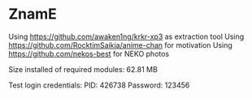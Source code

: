 # ZnamE

Using https://github.com/awaken1ng/krkr-xp3 as extraction tool
Using https://github.com/RocktimSaikia/anime-chan for motivation
Using https://github.com/nekos-best for NEKO photos

Size installed of required modules: 62.81 MB


Test login credentials:
PID: 426738
Password: 123456
